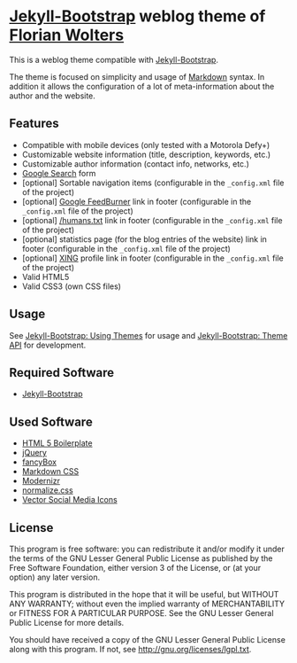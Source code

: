 # [Jekyll-Bootstrap](http://jekyllbootstrap.com) weblog theme of [Florian Wolters](http://florianwolters.github.com)

This is a weblog theme compatible with [Jekyll-Bootstrap](http://jekyllbootstrap.com).

The theme is focused on simplicity and usage of [Markdown](http://daringfireball.net/projects/markdown) syntax. In addition it allows the configuration of a lot of meta-information about the author and the website.

## Features

* Compatible with mobile devices (only tested with a Motorola Defy+)
* Customizable website information (title, description, keywords, etc.)
* Customizable author information (contact info, networks, etc.)
* [Google Search](http://google.com) form
* [optional] Sortable navigation items (configurable in the `_config.xml` file of the project)
* [optional] [Google FeedBurner](http://feedburner.com) link in footer (configurable in the `_config.xml` file of the project)
* [optional] [/humans.txt](http://humanstxt.org) link in footer (configurable in the `_config.xml` file of the project)
* [optional] statistics page (for the blog entries of the website) link in footer (configurable in the `_config.xml` file of the project)
* [optional] [XING](http://xing.com) profile link in footer (configurable in the `_config.xml` file of the project)
* Valid HTML5
* Valid CSS3 (own CSS files)

## Usage

See [Jekyll-Bootstrap: Using Themes](http://jekyllbootstrap.com/usage/jekyll-theming.html) for usage and [Jekyll-Bootstrap: Theme API](http://jekyllbootstrap.com/api/theme-api.html) for development.

## Required Software

* [Jekyll-Bootstrap](http://jekyllbootstrap.com)

## Used Software

* [HTML 5 Boilerplate](http://html5boilerplate.com)
* [jQuery](http://jquery.com)
* [fancyBox](http://fancyapps.com/fancybox)
* [Markdown CSS](http://github.com/clownfart/Markdown-CSS)
* [Modernizr](http://modernizr.com)
* [normalize.css](http://necolas.github.com/normalize.css)
* [Vector Social Media Icons](http://icondock.com/free/vector-social-media-icons)

## License

This program is free software: you can redistribute it and/or modify it under the terms of the GNU Lesser General Public License as published by the Free Software Foundation, either version 3 of the License, or (at your option) any later version.

This program is distributed in the hope that it will be useful, but WITHOUT ANY WARRANTY; without even the implied warranty of MERCHANTABILITY or FITNESS FOR A PARTICULAR PURPOSE.  See the GNU Lesser General Public License for more details.

You should have received a copy of the GNU Lesser General Public License along with this program. If not, see http://gnu.org/licenses/lgpl.txt.
